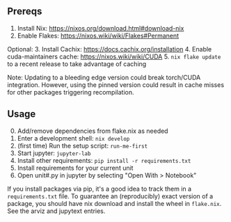 ## Prereqs

1. Install Nix: https://nixos.org/download.html#download-nix
2. Enable Flakes: https://nixos.wiki/wiki/Flakes#Permanent

Optional:
3. Install Cachix: https://docs.cachix.org/installation
4. Enable cuda-maintainers cache: https://nixos.wiki/wiki/CUDA
5. `nix flake update` to a recent release to take advantage of caching

Note: Updating to a bleeding edge version could break torch/CUDA integration.
However, using the pinned version could result in cache misses for other packages
triggering recompilation.

## Usage
0. Add/remove dependencies from flake.nix as needed
1. Enter a development shell: `nix develop`
2. (first time) Run the setup script: `run-me-first`
3. Start jupyter: `jupyter-lab`
4. Install other requirements: `pip install -r requirements.txt`
5. Install requirements for your current unit
6. Open unit#.py in jupyter by selecting "Open With > Notebook"

If you install packages via pip, it's a good idea to track them in a
`requirements.txt` file.  To guarantee an (reproducibly) exact version
of a package, you should have nix download and install the wheel
in `flake.nix`.  See the arviz and jupytext entries.
